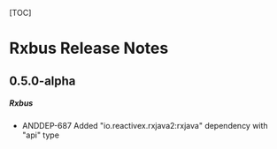 [TOC]
# Rxbus Release Notes
## 0.5.0-alpha
##### Rxbus
* ANDDEP-687 Added "io.reactivex.rxjava2:rxjava" dependency with "api" type